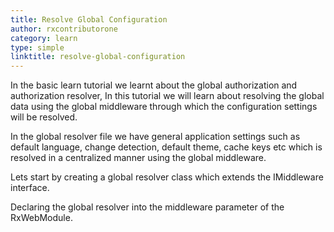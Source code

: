 ```yaml
---
title: Resolve Global Configuration
author: rxcontributorone
category: learn
type: simple
linktitle: resolve-global-configuration
---
```


In the basic learn tutorial we learnt about the global authorization and authorization resolver, In this tutorial we will learn about resolving the global data using the global middleware through which the configuration settings will be resolved. 

In the global resolver file we have general application settings such as default language, change detection, default theme, cache keys etc which is resolved in a centralized manner using the global middleware.

Lets start by creating a global resolver class which extends the IMiddleware interface.

<div component="app-code" key="resolve-global-configuration-complete-model"></div>

Declaring the global resolver into the middleware parameter of the RxWebModule.

<div component="app-code" key="resolve-global-configuration-complete-module"></div>

